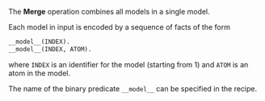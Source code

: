The **Merge** operation combines all models in a single model.

Each model in input is encoded by a sequence of facts of the form
```asp
__model__(INDEX).
__model__(INDEX, ATOM).
```
where `INDEX` is an identifier for the model (starting from 1) and `ATOM` is an atom in the model.

The name of the binary predicate `__model__` can be specified in the recipe.
